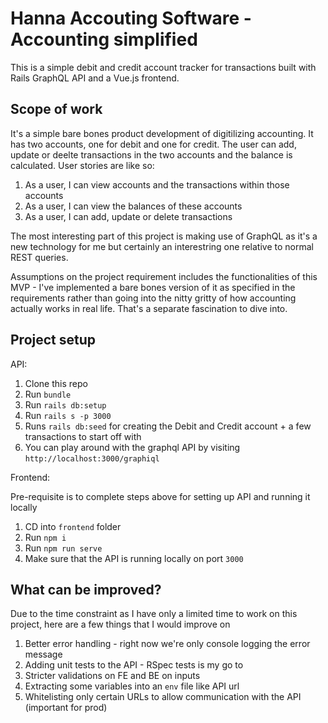 # Hanna Accouting Software - Accounting simplified

This is a simple debit and credit account tracker for transactions built with Rails GraphQL API and a Vue.js frontend.

## Scope of work

It's a simple bare bones product development of digitilizing accounting. It has two accounts, one for debit and one for credit. The user can add, update or deelte transactions in the two accounts and the balance is calculated. User stories are like so:

1. As a user, I can view accounts and the transactions within those accounts
2. As a user, I can view the balances of these accounts
3. As a user, I can add, update or delete transactions

The most interesting part of this project is making use of GraphQL as it's a new technology for me but certainly an interestring one relative to normal REST queries.

Assumptions on the project requirement includes the functionalities of this MVP - I've implemented a bare bones version of it as specified in the requirements rather than going into the nitty gritty of how accounting actually works in real life. That's a separate fascination to dive into.

## Project setup

API:
1. Clone this repo
2. Run `bundle`
3. Run `rails db:setup`
4. Run `rails s -p 3000`
5. Runs `rails db:seed` for creating the Debit and Credit account + a few transactions to start off with
6. You can play around with the graphql API by visiting `http://localhost:3000/graphiql`

Frontend:

Pre-requisite is to complete steps above for setting up API and running it locally

1. CD into `frontend` folder
2. Run `npm i`
3. Run `npm run serve`
4. Make sure that the API is running locally on port `3000`

## What can be improved?

Due to the time constraint as I have only a limited time to work on this project, here are a few things that I would improve on

1. Better error handling - right now we're only console logging the error message
2. Adding unit tests to the API - RSpec tests is my go to
3. Stricter validations on FE and BE on inputs
4. Extracting some variables into an `env` file like API url
5. Whitelisting only certain URLs to allow communication with the API (important for prod)
